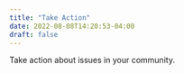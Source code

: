 ```yaml
---
title: "Take Action"
date: 2022-08-08T14:20:53-04:00
draft: false
---
```


Take action about issues in your community.